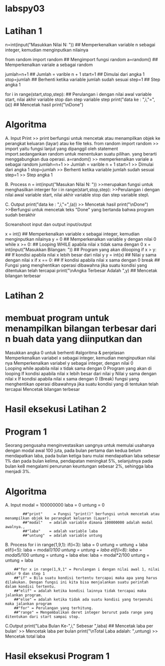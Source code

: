 # labspy03
# Latihan 1
n=int(input("Masukkan Nilai N: ")) ## Memperkenalkan variable n sebagai integer, kemudian menginputkan nilainya
	
from random import random ## Mengimport fungsi random a=random() ## Memperkenalkan variale a sebagai random

jumlah=n+1 ## Jumlah = varible n + 1 start=1 ## Dimulai dari angka 1 stop=jumlah ## Berhenti ketika variable jumlah sudah sesuai step=1 ## Step angka 1

for i in range(start,stop,step): ## Perulangan i dengan nilai awal variable start, nilai akhir variable stop dan step variable step print("data ke : ",i,"=",(a)) ## Mencetak hasil print("\nDone")

# Algoritma
A. Input Print >> print berfungsi untuk mencetak atau menampilkan objek ke perangkat keluaran (layar) atau ke file teks. from random import random >> import yaitu fungsi lanjut yang dipanggil oleh statement import.sedangankan random untuk menentukan suatu pilihan. yang berarti menggabungkan dua operasi. a=random() >> memperkenalkan variale a sebagai random jumlah=n+1 >> Jumlah = varible n + 1 start=1 >> Dimulai dari angka 1 stop=jumlah >> Berhenti ketika variable jumlah sudah sesuai step=1 >> Step angka 1

B. Process n = int(input("Masukan Nilai N: ")) >>merupakan fungsi untuk menghasilkan interger for i in range(start,stop,step): >>Perulangan i dengan nilai awal variable start, nilai akhir variable stop dan step variable step\

C. Output print("data ke : ",i,"=",(a)) >> Mencetak hasil print("\nDone") >>Berfungsi untuk mencetak teks "Done" yang bertanda bahwa program sudah berakhir

Screanshoot input dan output
input/output

x = int() ## Memperkenalkan variable x sebagai integer, kemudian menginputkan nilainya y = 0 ## Memperkenalkan variable y dengan nilai 0 while x >= 0: ## Looping WHILE apabila nilai x tidak sama dengan 0 x = int(input("Masukkan Bilangan: ")) ## Program yang akan dilooping if x > y: ## If kondisi apabila nilai x lebih besar dari nilai y y = int(x) ## Nilai y sama dengan nilai x if x == 0: ## If kondisi apabila nilai x sama dengan 0 break ## Fungsi yang menghentikan operasi dibawahna jika suatu kondisi yang ditentukan telah tercapai print("\nAngka Terbesar Adalah ",y) ## Mencetak bilangan terbesar

# Latihan 2
# membuat program untuk menampilkan bilangan terbesar dari n buah data yang diinputkan dan
Masukkan angka 0 untuk berhenti
#algoritma & penjelasan
Memperkenalkan variabel x sebagai integer, kemudian menginputkan nilai nya
Memperkenalkan variabel y sebagai integer, dengan nilai 0                               
Looping while apabila nilai x tidak sama dengan 0
Program yang akan di looping
If kondisi apabila nilai x lebih besar dari nilai y
Nilai y sama dengan nilai x
If kondisi apabila nilai x sama dengan 0
(Break) fungsi yang menghentikan operasi dibawahnya jika suatu kondisi yang di tentukan telah tercapai
Mencetak bilangan terbesar
# Hasil eksekusi Latihan 2

# Program 1
Seorang pengusaha menginvestasikan uangnya untuk memulai usahanya dengan modal awal 100 juta, pada bulan pertama dan kedua belum mendapatkan laba, pada bulan ketiga baru mulai mendapatkan laba sebesar 1% dan pada bulan kelima, pendapatan meningkat 5%, selanjutnya pada bulan ke8 mengalami penurunan keuntungan sebesar 2%, sehingga laba menjadi 3%.
# Algoritma
  A. Input 
        modal = 100000000
        laba = 0
        untung = 0 
        
            ##"print"	  = Fungsi "print()" berfungsi untuk mencetak atau menampilkan objek ke perangkat keluaran (Layar).
            ##"modal"   = adalah variable dimana 100000000 adalah modal awalnya.,
            ##"laba"    = adalah variable laba
            ##"untung"  = adalah variable untung
            
  B. Process
      for i in range(1,9,1):
       if(i<3):
        laba = 0
        untung = untung + laba
       elif(i<5):
        laba = modal*1/100
        untung = untung + laba
       elif(i<8):
        laba = modal*5/100
        untung = untung + laba
       else:
        laba = modal*2/100
        untung = untung + laba
      
        ##"for x in range(1,9,1" = Perulangan i dengan nilai awal 1, nilai akhir 9 dan step 1
        ##"if" = Bila suatu kondisi tertentu tercapai maka apa yang harus dilakukan. Dengan fungsi ini kita bisa menjalankan suatu perintah dalam kondisi tertentu. 
        ##"elif" = adalah ketika kondisi lainnya tidak tercapai maka jalankan program.
        ##"else" = adalah ketika tidak ada suatu kondisi yang terpenuhi maka jalankan program
        ##"for"	= Perulangan yang terhitung.
        ##"range" = Mengembalikan deret integer berurut pada range yang ditentukan dari start sampai stop.
        
   C.Output
      print("Laba Bulan Ke-",i," Sebesar ",laba)    ## Mencetak laba per bulan'
      >> Mencetak laba per bulan
    print("\nTotal Laba adalah: ",untung)
      >> Mencetak total laba
# Hasil eksekusi Program 1